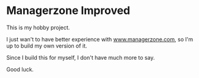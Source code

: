 # Managerzone Improved
This is my hobby project.

I just wan't to have better experience with www.managerzone.com, so I'm up to build my own version of it.

Since I build this for myself, I don't have much more to say.

Good luck.
